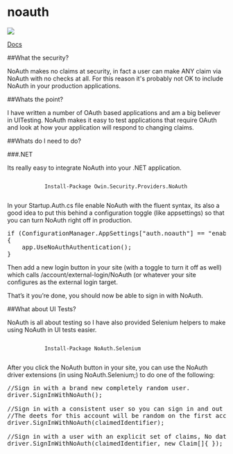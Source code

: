 # noauth

<img src="https://ci.appveyor.com/api/projects/status/u0nqgu4hdurn5ae8/branch/master?svg=true"/>

[Docs](http://noauth.azurewebsites.net/)

##What the security?

NoAuth makes no claims at security, in fact a user can make ANY claim via NoAuth with no checks at all. For this reason it's probably not OK to include NoAuth in your production applications.

##Whats the point?

I have written a number of OAuth based applications and am a big believer in UITesting. NoAuth makes it easy to test applications that require OAuth and look at how your application will respond to changing claims.

##Whats do I need to do?

###.NET

Its really easy to integrate NoAuth into your .NET application.

<div class="nuget-badge">
	<p>
		<code>
			Install-Package Owin.Security.Providers.NoAuth
		</code>
	</p>
</div>

In your Startup.Auth.cs file enable NoAuth with the fluent syntax, its also a good idea to put this behind a configuration toggle (like appsettings) so that you can turn NoAuth right off in production.

<pre class="prettyprint lang-csharp">
if (ConfigurationManager.AppSettings["auth.noauth"] == "enabled")
{
	app.UseNoAuthAuthentication();
}</pre>

Then add a new login button in your site (with a toggle to turn it off as well) which calls /account/external-login/NoAuth (or whatever your site configures as the external login target.

That’s it you’re done, you should now be able to sign in with NoAuth.

##What about UI Tests?

NoAuth is all about testing so I have also provided Selenium helpers to make using NoAuth in UI tests easier.

<div class="nuget-badge">
	<p>
		<code>
			Install-Package NoAuth.Selenium
		</code>
	</p>
</div>
	
After you click the NoAuth button in your site, you can use the NoAuth driver extensions (in using NoAuth.Selenium;) to do one of the following:
	
<pre class="prettyprint lang-csharp">
//Sign in with a brand new completely random user.
driver.SignInWithNoAuth();

//Sign in with a consistent user so you can sign in and out with the same account. 
//The deets for this account will be random on the first access but stay the same over multiple requests.
driver.SignInWithNoAuth(claimedIdentifier);

//Sign in with a user with an explicit set of claims, No data will be randomly generated in this case.
driver.SignInWithNoAuth(claimedIdentifier, new Claim[]{ });</pre>

